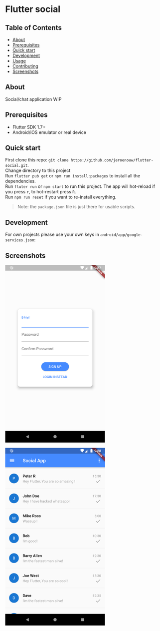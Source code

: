 # Flutter social

## Table of Contents
+ [About](#about)
+ [Prerequisites](#prerequisites)
+ [Quick start](#quick_start)
+ [Development](#development)
+ [Usage](#usage)
+ [Contributing](./CONTRIBUTING.md)
+ [Screenshots](#screenshots)


## About <a name = "about"></a>
Social/chat application WIP

## Prerequisites <a name = "prerequisites"></a>
* Flutter SDK 1.7+
* Android/iOS emulator or real device

## Quick start <a name = "quick_start"></a>
First clone this repo: `git clone https://github.com/jeroenouw/flutter-social.git`.  
Change directory to this project  
Run `flutter pub get` or `npm run install:packages` to install all the dependencies.  
Run `fluter run` or `npm start` to run this project. 
The app will hot-reload if you press `r`, to hot-restart press `R`.  
Run `npm run reset` if you want to re-install everything.  
  
>Note: the  `package.json` file is just there for usable scripts.

## Development <a name = "development"></a>
For own projects please use your own keys in `android/app/google-services.json`:  

## Screenshots <a name = "screenshots"></a>
<p><img src="/screen-signup.png?raw=true" width="320"/></p>
<p><img src="/screen-chat-overview.png?raw=true" width="320"/></p>
